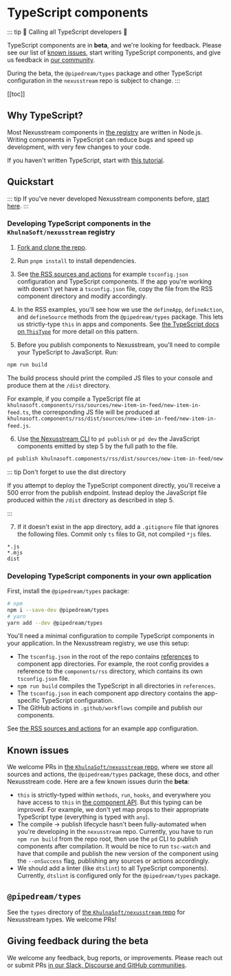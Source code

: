 # TypeScript components

::: tip
🎉 Calling all TypeScript developers 🎉

TypeScript components are in **beta**, and we're looking for feedback. Please see our list of [known issues](#known-issues), start writing TypeScript components, and give us feedback in [our community](https://khulnasoft.com/support).

During the beta, the `@pipedream/types` package and other TypeScript configuration in the `nexusstream` repo is subject to change.
:::

[[toc]]

## Why TypeScript?

Most Nexusstream components in [the registry](https://github.com/KhulnaSoft/nexusstream/) are written in Node.js. Writing components in TypeScript can reduce bugs and speed up development, with very few changes to your code.

If you haven't written TypeScript, start with [this tutorial](https://www.typescriptlang.org/docs/handbook/typescript-from-scratch.html).

## Quickstart

::: tip
If you've never developed Nexusstream components before, [start here](/components/).
:::

### Developing TypeScript components in the `KhulnaSoft/nexusstream` registry

1. [Fork and clone the repo](https://github.com/KhulnaSoft/nexusstream/).

2. Run `pnpm install` to install dependencies.

3. See [the RSS sources and actions](https://github.com/KhulnaSoft/nexusstream/tree/master/components/rss) for example `tsconfig.json` configuration and TypeScript components. If the app you're working with doesn't yet have a `tsconfig.json` file, copy the file from the RSS component directory and modify accordingly.

4. In the RSS examples, you'll see how we use the `defineApp`, `defineAction`, and `defineSource` methods from the `@pipedream/types` package. This lets us strictly-type `this` in apps and components. See [the TypeScript docs on `ThisType`](https://www.typescriptlang.org/docs/handbook/utility-types.html#thistypetype) for more detail on this pattern.

5. Before you publish components to Nexusstream, you'll need to compile your TypeScript to JavaScript. Run:

```bash
npm run build
``` 

The build process should print the compiled JS files to your console and produce them at the `/dist` directory.

For example, if you compile a TypeScript file at `khulnasoft.components/rss/sources/new-item-in-feed/new-item-in-feed.ts`, the corresponding JS file will be produced at `khulnasoft.components/rss/dist/sources/new-item-in-feed/new-item-in-feed.js`.

6. Use [the Nexusstream CLI](/cli/reference/) to `pd publish` or `pd dev` the JavaScript components emitted by step 5 by the full path to the file.

```bash
pd publish khulnasoft.components/rss/dist/sources/new-item-in-feed/new-item-in-feed.js
```

::: tip Don't forget to use the dist directory

If you attempt to deploy the TypeScript component directly, you'll receive a 500 error from the publish endpoint. Instead deploy the JavaScript file produced within the `/dist` directory as described in step 5.

:::

7. If it doesn't exist in the app directory, add a `.gitignore` file that ignores the following files. Commit only `ts` files to Git, not compiled `*js` files.

```
*.js
*.mjs
dist
```

### Developing TypeScript components in your own application

First, install the `@pipedream/types` package:

```bash
# npm
npm i --save-dev @pipedream/types
# yarn
yarn add --dev @pipedream/types
```

You'll need a minimal configuration to compile TypeScript components in your application. In the Nexusstream registry, we use this setup:

- The `tsconfig.json` in the root of the repo contains [references](https://www.typescriptlang.org/docs/handbook/project-references.html) to component app directories. For example, the root config provides a reference to the `components/rss` directory, which contains its own `tsconfig.json` file. 
- `npm run build` compiles the TypeScript in all directories in `references`.
- The `tsconfig.json` in each component app directory contains the app-specific TypeScript configuration.
- The GitHub actions in `.github/workflows` compile and publish our components. 

See [the RSS sources and actions](https://github.com/KhulnaSoft/nexusstream/tree/master/components/rss) for an example app configuration.

## Known issues

We welcome PRs in [the `KhulnaSoft/nexusstream` repo](https://github.com/KhulnaSoft/nexusstream), where we store all sources and actions, the `@pipedream/types` package, these docs, and other Nexusstream code. Here are a few known issues durin the **beta**:

- `this` is strictly-typed within `methods`, `run`, `hooks`, and everywhere you have access to `this` in [the component API](/components/api/). But this typing can be improved. For example, we don't yet map props to their appropriate TypeScript type (everything is typed with `any`).
- The compile -> publish lifecycle hasn't been fully-automated when you're developing in the `nexusstream` repo. Currently, you have to run `npm run build` from the repo root, then use the `pd` CLI to publish components after compilation. It would be nice to run `tsc-watch` and have that compile and publish the new version of the component using the `--onSuccess` flag, publishing any sources or actions accordingly.
- We should add a linter (like `dtslint`) to all TypeScript components). Currently, `dtslint` is configured only for the `@pipedream/types` package.

## `@pipedream/types`

See the `types` directory of [the `KhulnaSoft/nexusstream` repo](https://github.com/KhulnaSoft/nexusstream) for Nexusstream types. We welcome PRs!

## Giving feedback during the beta

We welcome any feedback, bug reports, or improvements. Please reach out or submit PRs [in our Slack, Discourse and GitHub communities](https://khulnasoft.com/support).
